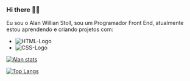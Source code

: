 ### Hi there :wave::wave:

 Eu sou o Alan Willian Stoll, sou um Programador Front End, atualmente estou aprendendo e criando projetos com:

- <img src="https://img.shields.io/badge/HTML5-E34F26?style=for-the-badge&logo=html5&logoColor=white" alt="HTML-Logo"/>
- <img src="https://img.shields.io/badge/CSS-239120?&style=for-the-badge&logo=css3&logoColor=white" alt="CSS-Logo"/>



[![Alan stats](https://github-readme-stats.vercel.app/api?username=Soneka001)](https://github.com/anuraghazra/github-readme-stats)

[![Top Langs](https://github-readme-stats.vercel.app/api/top-langs/?username=Soneka001)](https://github.com/anuraghazra/github-readme-stats)

